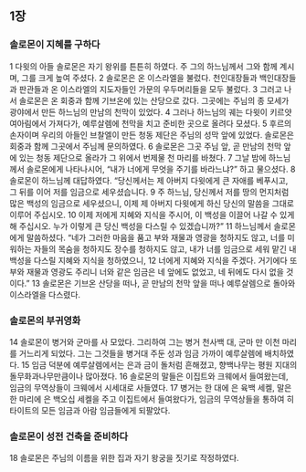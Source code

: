 ## 1장
### 솔로몬이 지혜를 구하다
1 다윗의 아들 솔로몬은 자기 왕위를 튼튼히 하였다. 주 그의 하느님께서 그와 함께 계시며, 그를 크게 높여 주셨다.
2 솔로몬은 온 이스라엘을 불렀다. 천인대장들과 백인대장들과 판관들과 온 이스라엘의 지도자들인 가문의 우두머리들을 모두 불렀다.
3 그러고 나서 솔로몬은 온 회중과 함께 기브온에 있는 산당으로 갔다. 그곳에는 주님의 종 모세가 광야에서 만든 하느님의 만남의 천막이 있었다.
4 그러나 하느님의 궤는 다윗이 키르얏 여아림에서 가져다가, 예루살렘에 천막을 치고 준비한 곳으로 올려다 모셨다.
5 후르의 손자이며 우리의 아들인 브찰엘이 만든 청동 제단은 주님의 성막 앞에 있었다. 솔로몬은 회중과 함께 그곳에서 주님께 문의하였다.
6 솔로몬은 그곳 주님 앞, 곧 만남의 천막 앞에 있는 청동 제단으로 올라가 그 위에서 번제물 천 마리를 바쳤다.
7 그날 밤에 하느님께서 솔로몬에게 나타나시어, “내가 너에게 무엇을 주기를 바라느냐?” 하고 물으셨다.
8 솔로몬이 하느님께 대답하였다. “당신께서는 제 아버지 다윗에게 큰 자애를 베푸시고, 그 뒤를 이어 저를 임금으로 세우셨습니다.
9 주 하느님, 당신께서 저를 땅의 먼지처럼 많은 백성의 임금으로 세우셨으니, 이제 제 아버지 다윗에게 하신 당신의 말씀을 그대로 이루어 주십시오.
10 이제 저에게 지혜와 지식을 주시어, 이 백성을 이끌어 나갈 수 있게 해 주십시오. 누가 이렇게 큰 당신 백성을 다스릴 수 있겠습니까?”
11 하느님께서 솔로몬에게 말씀하셨다. “네가 그러한 마음을 품고 부와 재물과 영광을 청하지도 않고, 너를 미워하는 자들의 목숨을 청하지도 장수를 청하지도 않고, 내가 너를 임금으로 세워 맡긴 내 백성을 다스릴 지혜와 지식을 청하였으니,
12 너에게 지혜와 지식을 주겠다. 거기에다 또 부와 재물과 영광도 주리니 너와 같은 임금은 네 앞에도 없었고, 네 뒤에도 다시 없을 것이다.”
13 솔로몬은 기브온 산당을 떠나, 곧 만남의 천막 앞을 떠나 예루살렘으로 돌아와 이스라엘을 다스렸다.
### 솔로몬의 부귀영화
14 솔로몬이 병거와 군마를 사 모았다. 그리하여 그는 병거 천사백 대, 군마 만 이천 마리를 거느리게 되었다. 그는 그것들을 병거대 주둔 성과 임금 가까이 예루살렘에 배치하였다.
15 임금 덕분에 예루살렘에서는 은과 금이 돌처럼 흔해졌고, 향백나무는 평원 지대의 돌무화과나무만큼이나 많아졌다.
16 솔로몬의 말들은 이집트와 크웨에서 들여왔는데, 임금의 무역상들이 크웨에서 시세대로 사들였다.
17 병거는 한 대에 은 육백 세켈, 말은 한 마리에 은 백오십 세켈을 주고 이집트에서 들여왔다가, 임금의 무역상들을 통하여 히타이트의 모든 임금과 아람 임금들에게 되팔았다.
### 솔로몬이 성전 건축을 준비하다
18 솔로몬은 주님의 이름을 위한 집과 자기 왕궁을 짓기로 작정하였다.
